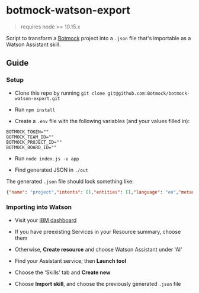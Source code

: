 # botmock-watson-export

> requires node >= 10.15.x

Script to transform a [Botmock](https://botmock.com) project into a `.json` file that's importable as a Watson Assistant skill.

## Guide

### Setup

* Clone this repo by running `git clone git@github.com:Botmock/botmock-watson-export.git`

* Run `npm install`

* Create a `.env` file with the following variables (and your values filled in):

```console
BOTMOCK_TOKEN=""
BOTMOCK_TEAM_ID=""
BOTMOCK_PROJECT_ID=""
BOTMOCK_BOARD_ID=""
```

* Run `node index.js -u app`

* Find generated JSON in `./out`

The generated `.json` file should look something like:

```json
{"name": "project","intents": [],"entities": [],"language": "en","metadata": {},"description": "","dialog_nodes": [],"workspace_id": "","counterexamples": [],"learning_opt_out": false,"status": "Non Existent"}
```

### Importing into Watson

* Visit your [IBM dashboard](https://cloud.ibm.com)

* If you have preexisting Services in your Resource summary, choose them

* Otherwise, **Create resource** and choose Watson Assistant under 'AI'

* Find your Assistant service; then **Launch tool**

* Choose the 'Skills' tab and **Create new**

* Choose **Import skill**, and choose the previously generated `.json` file
